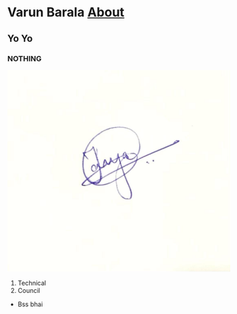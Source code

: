 # Varun Barala </t> [About](https://youtu.be/OjTmiwPeXxs)<br>
## Yo Yo
### NOTHING

<img src = "t2.jpeg">

1. Technical
2. Council

* Bss bhai
